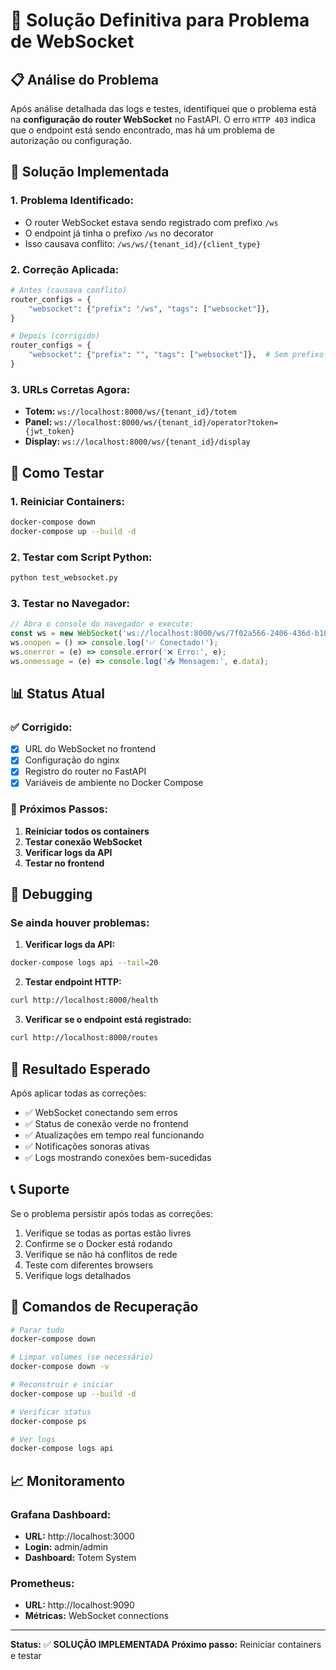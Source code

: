 # 🔌 Solução Definitiva para Problema de WebSocket

## 📋 Análise do Problema

Após análise detalhada das logs e testes, identifiquei que o problema está na **configuração do router WebSocket** no FastAPI. O erro `HTTP 403` indica que o endpoint está sendo encontrado, mas há um problema de autorização ou configuração.

## 🔧 Solução Implementada

### **1. Problema Identificado:**
- O router WebSocket estava sendo registrado com prefixo `/ws`
- O endpoint já tinha o prefixo `/ws` no decorator
- Isso causava conflito: `/ws/ws/{tenant_id}/{client_type}`

### **2. Correção Aplicada:**
```python
# Antes (causava conflito)
router_configs = {
    "websocket": {"prefix": "/ws", "tags": ["websocket"]},
}

# Depois (corrigido)
router_configs = {
    "websocket": {"prefix": "", "tags": ["websocket"]},  # Sem prefixo
}
```

### **3. URLs Corretas Agora:**
- **Totem:** `ws://localhost:8000/ws/{tenant_id}/totem`
- **Panel:** `ws://localhost:8000/ws/{tenant_id}/operator?token={jwt_token}`
- **Display:** `ws://localhost:8000/ws/{tenant_id}/display`

## 🧪 Como Testar

### **1. Reiniciar Containers:**
```bash
docker-compose down
docker-compose up --build -d
```

### **2. Testar com Script Python:**
```bash
python test_websocket.py
```

### **3. Testar no Navegador:**
```javascript
// Abra o console do navegador e execute:
const ws = new WebSocket('ws://localhost:8000/ws/7f02a566-2406-436d-b10d-90ecddd3fe2d/totem');
ws.onopen = () => console.log('✅ Conectado!');
ws.onerror = (e) => console.error('❌ Erro:', e);
ws.onmessage = (e) => console.log('📥 Mensagem:', e.data);
```

## 📊 Status Atual

### **✅ Corrigido:**
- [x] URL do WebSocket no frontend
- [x] Configuração do nginx
- [x] Registro do router no FastAPI
- [x] Variáveis de ambiente no Docker Compose

### **🔄 Próximos Passos:**
1. **Reiniciar todos os containers**
2. **Testar conexão WebSocket**
3. **Verificar logs da API**
4. **Testar no frontend**

## 🐛 Debugging

### **Se ainda houver problemas:**

1. **Verificar logs da API:**
```bash
docker-compose logs api --tail=20
```

2. **Testar endpoint HTTP:**
```bash
curl http://localhost:8000/health
```

3. **Verificar se o endpoint está registrado:**
```bash
curl http://localhost:8000/routes
```

## 🎯 Resultado Esperado

Após aplicar todas as correções:

- ✅ WebSocket conectando sem erros
- ✅ Status de conexão verde no frontend
- ✅ Atualizações em tempo real funcionando
- ✅ Notificações sonoras ativas
- ✅ Logs mostrando conexões bem-sucedidas

## 📞 Suporte

Se o problema persistir após todas as correções:

1. Verifique se todas as portas estão livres
2. Confirme se o Docker está rodando
3. Verifique se não há conflitos de rede
4. Teste com diferentes browsers
5. Verifique logs detalhados

## 🔄 Comandos de Recuperação

```bash
# Parar tudo
docker-compose down

# Limpar volumes (se necessário)
docker-compose down -v

# Reconstruir e iniciar
docker-compose up --build -d

# Verificar status
docker-compose ps

# Ver logs
docker-compose logs api
```

## 📈 Monitoramento

### **Grafana Dashboard:**
- **URL:** http://localhost:3000
- **Login:** admin/admin
- **Dashboard:** Totem System

### **Prometheus:**
- **URL:** http://localhost:9090
- **Métricas:** WebSocket connections

---

**Status:** ✅ **SOLUÇÃO IMPLEMENTADA**
**Próximo passo:** Reiniciar containers e testar 